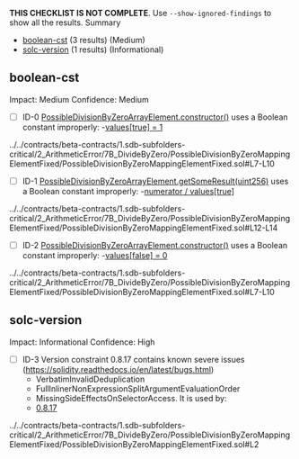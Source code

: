 **THIS CHECKLIST IS NOT COMPLETE**. Use `--show-ignored-findings` to show all the results.
Summary
 - [boolean-cst](#boolean-cst) (3 results) (Medium)
 - [solc-version](#solc-version) (1 results) (Informational)
## boolean-cst
Impact: Medium
Confidence: Medium
 - [ ] ID-0
[PossibleDivisionByZeroArrayElement.constructor()](../../contracts/beta-contracts/1.sdb-subfolders-critical/2_ArithmeticError/7B_DivideByZero/PossibleDivisionByZeroMappingElementFixed/PossibleDivisionByZeroMappingElementFixed.sol#L7-L10) uses a Boolean constant improperly:
	-[values[true] = 1](../../contracts/beta-contracts/1.sdb-subfolders-critical/2_ArithmeticError/7B_DivideByZero/PossibleDivisionByZeroMappingElementFixed/PossibleDivisionByZeroMappingElementFixed.sol#L8)

../../contracts/beta-contracts/1.sdb-subfolders-critical/2_ArithmeticError/7B_DivideByZero/PossibleDivisionByZeroMappingElementFixed/PossibleDivisionByZeroMappingElementFixed.sol#L7-L10


 - [ ] ID-1
[PossibleDivisionByZeroArrayElement.getSomeResult(uint256)](../../contracts/beta-contracts/1.sdb-subfolders-critical/2_ArithmeticError/7B_DivideByZero/PossibleDivisionByZeroMappingElementFixed/PossibleDivisionByZeroMappingElementFixed.sol#L12-L14) uses a Boolean constant improperly:
	-[numerator / values[true]](../../contracts/beta-contracts/1.sdb-subfolders-critical/2_ArithmeticError/7B_DivideByZero/PossibleDivisionByZeroMappingElementFixed/PossibleDivisionByZeroMappingElementFixed.sol#L13)

../../contracts/beta-contracts/1.sdb-subfolders-critical/2_ArithmeticError/7B_DivideByZero/PossibleDivisionByZeroMappingElementFixed/PossibleDivisionByZeroMappingElementFixed.sol#L12-L14


 - [ ] ID-2
[PossibleDivisionByZeroArrayElement.constructor()](../../contracts/beta-contracts/1.sdb-subfolders-critical/2_ArithmeticError/7B_DivideByZero/PossibleDivisionByZeroMappingElementFixed/PossibleDivisionByZeroMappingElementFixed.sol#L7-L10) uses a Boolean constant improperly:
	-[values[false] = 0](../../contracts/beta-contracts/1.sdb-subfolders-critical/2_ArithmeticError/7B_DivideByZero/PossibleDivisionByZeroMappingElementFixed/PossibleDivisionByZeroMappingElementFixed.sol#L9)

../../contracts/beta-contracts/1.sdb-subfolders-critical/2_ArithmeticError/7B_DivideByZero/PossibleDivisionByZeroMappingElementFixed/PossibleDivisionByZeroMappingElementFixed.sol#L7-L10


## solc-version
Impact: Informational
Confidence: High
 - [ ] ID-3
Version constraint 0.8.17 contains known severe issues (https://solidity.readthedocs.io/en/latest/bugs.html)
	- VerbatimInvalidDeduplication
	- FullInlinerNonExpressionSplitArgumentEvaluationOrder
	- MissingSideEffectsOnSelectorAccess.
It is used by:
	- [0.8.17](../../contracts/beta-contracts/1.sdb-subfolders-critical/2_ArithmeticError/7B_DivideByZero/PossibleDivisionByZeroMappingElementFixed/PossibleDivisionByZeroMappingElementFixed.sol#L2)

../../contracts/beta-contracts/1.sdb-subfolders-critical/2_ArithmeticError/7B_DivideByZero/PossibleDivisionByZeroMappingElementFixed/PossibleDivisionByZeroMappingElementFixed.sol#L2


